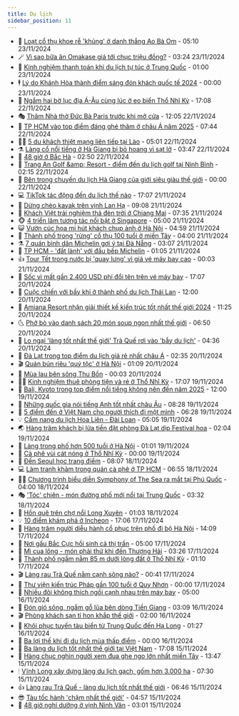 ```yaml
---
title: Du lịch
sidebar_position: 11
---
```


<!-- vnexpress-du-lich:START -->
- 💂 [Loạt cổ thụ khoe rễ &#39;khủng&#39; ở danh thắng Ao Bà Om](https://vnexpress.net/loat-co-thu-khoe-re-khung-o-danh-thang-ao-ba-om-4819469.html) - 05:10 23/11/2024
- 🪄 [Vì sao bữa ăn Omakase giá tới chục triệu đồng?](https://vnexpress.net/vi-sao-bua-an-omakase-gia-toi-chuc-trieu-dong-4801550.html) - 03:24 23/11/2024
- 🦅 [Kinh nghiệm thanh toán khi du lịch tự túc ở Trung Quốc](https://vnexpress.net/kinh-nghiem-thanh-toan-khi-du-lich-tu-tuc-o-trung-quoc-4817394.html) - 01:00 23/11/2024
- 🕴 [Lý do Khánh Hòa thành điểm sáng đón khách quốc tế 2024](https://vnexpress.net/ly-do-khanh-hoa-thanh-diem-sang-don-khach-quoc-te-2024-4818651.html) - 00:00 23/11/2024
- 👀 [Ngắm hai bờ lục địa Á-Âu cùng lúc ở eo biển Thổ Nhĩ Kỳ](https://vnexpress.net/ngam-hai-bo-luc-dia-a-au-cung-luc-o-eo-bien-tho-nhi-ky-4817675.html) - 17:08 22/11/2024
- 🎭 [Thăm Nhà thờ Đức Bà Paris trước khi mở cửa](https://vnexpress.net/tham-nha-tho-duc-ba-paris-truoc-khi-mo-cua-4819065.html) - 12:05 22/11/2024
- 🦒 [TP HCM vào top điểm đáng ghé thăm ở châu Á năm 2025](https://vnexpress.net/tp-hcm-vao-top-diem-dang-ghe-tham-o-chau-a-nam-2025-4819152.html) - 07:44 22/11/2024
- 👨‍🏫 [5 du khách thiệt mạng liên tiếp tại Lào](https://vnexpress.net/5-du-khach-thiet-mang-lien-tiep-tai-lao-4819046.html) - 05:01 22/11/2024
- ⚗️ [Làng cổ nổi tiếng ở Hà Giang bị bỏ hoang vì sạt lở](https://vnexpress.net/lang-co-noi-tieng-o-ha-giang-bi-bo-hoang-vi-sat-lo-4818686.html) - 03:47 22/11/2024
- 🥸 [48 giờ ở Bắc Hà](https://vnexpress.net/48-gio-o-bac-ha-4818553.html) - 02:50 22/11/2024
- 🤠 [Trang An Golf &amp;amp; Resort - điểm đến du lịch golf tại Ninh Bình](https://vnexpress.net/trang-an-golf-resort-diem-den-du-lich-golf-tai-ninh-binh-4815821.html) - 02:15 22/11/2024
- 🚀 [Bên trong chuyến du lịch Hà Giang của giới siêu giàu thế giới](https://vnexpress.net/ben-trong-chuyen-du-lich-ha-giang-cua-gioi-sieu-giau-the-gioi-4817926.html) - 00:00 22/11/2024
- 💻 [TikTok tác động đến du lịch thế nào](https://vnexpress.net/tiktok-tac-dong-den-du-lich-the-nao-4818783.html) - 17:07 21/11/2024
- 💼 [Dừng chèo kayak trên vịnh Lan Hạ](https://vnexpress.net/dung-cheo-kayak-tren-vinh-lan-ha-4818664.html) - 09:08 21/11/2024
- 🤡 [Khách Việt trải nghiệm thả đèn trời ở Chiang Mai](https://vnexpress.net/khach-viet-trai-nghiem-tha-den-troi-o-chiang-mai-4818174.html) - 07:35 21/11/2024
- 🐵 [4 triển lãm tương tác nổi bật ở Singapore](https://vnexpress.net/4-trien-lam-tuong-tac-noi-bat-o-singapore-4810977.html) - 05:00 21/11/2024
- 😺 [Vườn cúc họa mi hút khách chụp ảnh ở Hà Nội](https://vnexpress.net/vuon-cuc-hoa-mi-hut-khach-chup-anh-o-ha-noi-4818540.html) - 04:59 21/11/2024
- 🌈 [Thành phố trong &#39;rừng&#39; cổ thụ 100 tuổi ở miền Tây](https://vnexpress.net/thanh-pho-trong-rung-co-thu-100-tuoi-o-mien-tay-4818381.html) - 04:00 21/11/2024
- ⚗️ [7 quán bình dân Michelin gợi ý tại Đà Nẵng](https://vnexpress.net/7-quan-binh-dan-michelin-goi-y-tai-da-nang-4818478.html) - 03:07 21/11/2024
- 👀 [TP HCM - &#39;đất lành&#39; với đầu bếp Michelin](https://vnexpress.net/tp-hcm-dat-lanh-voi-dau-bep-michelin-4816817.html) - 01:05 21/11/2024
- 👍 [Tour Tết trong nước bị &#39;quay lưng&#39; vì giá vé máy bay cao](https://vnexpress.net/tour-tet-trong-nuoc-bi-quay-lung-vi-gia-ve-may-bay-cao-4818246.html) - 00:03 21/11/2024
- 💄 [Sốc vì mất gần 2.400 USD phí đổi tên trên vé máy bay](https://vnexpress.net/soc-vi-mat-gan-2-400-usd-phi-doi-ten-tren-ve-may-bay-4818366.html) - 17:07 20/11/2024
- 🥷 [Cuộc chiến với bầy khỉ ở thành phố du lịch Thái Lan](https://vnexpress.net/cuoc-chien-voi-bay-khi-o-thanh-pho-du-lich-thai-lan-4818420.html) - 12:00 20/11/2024
- 📝 [Amiana Resort nhận giải thiết kế kiến trúc tốt nhất thế giới 2024](https://vnexpress.net/amiana-resort-nhan-giai-thiet-ke-kien-truc-tot-nhat-the-gioi-2024-4818442.html) - 11:25 20/11/2024
- 🌜 [Phở bò vào danh sách 20 món soup ngon nhất thế giới](https://vnexpress.net/pho-bo-vao-danh-sach-20-mon-soup-ngon-nhat-the-gioi-4818123.html) - 06:50 20/11/2024
- 📝 [Lo ngại &#39;làng tốt nhất thế giới&#39; Trà Quế rơi vào &#39;bẫy du lịch&#39;](https://vnexpress.net/lo-ngai-lang-tot-nhat-the-gioi-tra-que-roi-vao-bay-du-lich-4817885.html) - 04:36 20/11/2024
- 🧰 [Đà Lạt trong top điểm du lịch giá rẻ nhất châu Á](https://vnexpress.net/da-lat-trong-top-diem-du-lich-gia-re-nhat-chau-a-4818098.html) - 02:35 20/11/2024
- 🎬 [Quán bún riêu &#39;quý tộc&#39; ở Hà Nội](https://vnexpress.net/quan-bun-rieu-quy-toc-o-ha-noi-4817750.html) - 01:09 20/11/2024
- 🧐 [Mùa lau bên sông Thu Bồn](https://vnexpress.net/mua-lau-ben-song-thu-bon-4817730.html) - 00:03 20/11/2024
- 👨‍🏫 [Kinh nghiệm thuê phòng tiện và rẻ ở Thổ Nhĩ Kỳ](https://vnexpress.net/kinh-nghiem-thue-phong-tien-va-re-o-tho-nhi-ky-4814895.html) - 17:07 19/11/2024
- 🦣 [Bali, Kyoto trong top điểm nổi tiếng không nên đến năm 2025](https://vnexpress.net/bali-kyoto-trong-top-diem-noi-tieng-khong-nen-den-nam-2025-4817805.html) - 12:00 19/11/2024
- 🌋 [Những quốc gia nói tiếng Anh tốt nhất châu Âu](https://vnexpress.net/nhung-quoc-gia-noi-tieng-anh-tot-nhat-chau-au-4817800.html) - 08:28 19/11/2024
- 🦄 [5 điểm đến ở Việt Nam cho người thích đi một mình](https://vnexpress.net/5-diem-den-o-viet-nam-cho-nguoi-thich-di-mot-minh-4817679.html) - 06:28 19/11/2024
- 💡 [Cẩm nang du lịch Hoa Liên - Đài Loan](https://vnexpress.net/cam-nang-du-lich-hoa-lien-dai-loan-4816499.html) - 05:05 19/11/2024
- 🌏 [Hàng trăm khách bị lừa tiền đặt phòng Đà Lạt dịp Festival hoa](https://vnexpress.net/hang-tram-khach-bi-lua-tien-dat-phong-da-lat-dip-festival-hoa-4817317.html) - 02:04 19/11/2024
- 💂 [Làng trong phố hơn 500 tuổi ở Hà Nội](https://vnexpress.net/lang-trong-pho-hon-500-tuoi-o-ha-noi-4816806.html) - 01:01 19/11/2024
- 🤩 [Cà phê vùi cát nóng ở Thổ Nhĩ Kỳ](https://vnexpress.net/ca-phe-vui-cat-nong-o-tho-nhi-ky-4816833.html) - 00:00 19/11/2024
- 💪 [Đến Seoul học trang điểm](https://vnexpress.net/den-seoul-hoc-trang-diem-4817396.html) - 08:07 18/11/2024
- 💻 [Làm tranh khảm trong quán cà phê ở TP HCM](https://vnexpress.net/lam-tranh-kham-trong-quan-ca-phe-o-tp-hcm-4815767.html) - 06:55 18/11/2024
- 🧑‍💻 [Chương trình biểu diễn Symphony of The Sea ra mắt tại Phú Quốc](https://vnexpress.net/chuong-trinh-bieu-dien-symphony-of-the-sea-ra-mat-tai-phu-quoc-4817108.html) - 04:00 18/11/2024
- 🎭 [&#39;Tóc&#39; chiên - món đường phố mới nổi tại Trung Quốc](https://vnexpress.net/toc-chien-mon-duong-pho-moi-noi-tai-trung-quoc-4817136.html) - 03:32 18/11/2024
- 🧐 [Hồn quê trên chợ nổi Long Xuyên](https://vnexpress.net/hon-que-tren-cho-noi-long-xuyen-4816232.html) - 01:03 18/11/2024
- 💡 [10 điểm khám phá ở Incheon](https://vnexpress.net/10-diem-kham-pha-o-incheon-4816582.html) - 17:06 17/11/2024
- 🌊 [Hàng trăm người diễu hành cổ phục trên phố đi bộ Hà Nội](https://vnexpress.net/hang-tram-nguoi-dieu-hanh-co-phuc-tren-pho-di-bo-ha-noi-4817112.html) - 14:09 17/11/2024
- 🎃 [Nơi gấu Bắc Cực hồi sinh cả thị trấn](https://vnexpress.net/noi-gau-bac-cuc-hoi-sinh-ca-thi-tran-4816977.html) - 05:00 17/11/2024
- 🧠 [Mì cua lông - món phải thử khi đến Thượng Hải](https://vnexpress.net/mi-cua-long-mon-phai-thu-khi-den-thuong-hai-4815334.html) - 03:26 17/11/2024
- 💄 [Thành phố ngầm nằm 85 m dưới lòng đất ở Thổ Nhĩ Kỳ](https://vnexpress.net/thanh-pho-ngam-nam-85-m-duoi-long-dat-o-tho-nhi-ky-4816178.html) - 01:10 17/11/2024
- 🎬 [Làng rau Trà Quế nằm cạnh sông nào?](https://vnexpress.net/lang-rau-tra-que-nam-canh-song-nao-4816912.html) - 00:41 17/11/2024
- 🐻 [Thư viện kiến trúc Pháp gần 100 tuổi ở Quy Nhơn](https://vnexpress.net/thu-vien-kien-truc-phap-gan-100-tuoi-o-quy-nhon-4814775.html) - 00:00 17/11/2024
- 🌝 [Nhiều đôi không thích ngồi cạnh nhau trên máy bay](https://vnexpress.net/nhieu-doi-khong-thich-ngoi-canh-nhau-tren-may-bay-4815889.html) - 05:00 16/11/2024
- 🤩 [Đón gió sông, ngắm gỗ lũa bên dòng Tiền Giang](https://vnexpress.net/don-gio-song-ngam-go-lua-ben-dong-tien-giang-4814580.html) - 03:09 16/11/2024
- 🎬 [Phòng khách sạn tí hon khắp thế giới](https://vnexpress.net/phong-khach-san-ti-hon-khap-the-gioi-4815666.html) - 02:00 16/11/2024
- 🦩 [Khôi phục tuyến tàu biển từ Trung Quốc đến Hạ Long](https://vnexpress.net/khoi-phuc-tuyen-tau-bien-tu-trung-quoc-den-ha-long-4816653.html) - 01:27 16/11/2024
- 🦍 [Ba lợi thế khi đi du lịch mùa thấp điểm](https://vnexpress.net/ba-loi-the-khi-di-du-lich-mua-thap-diem-4816175.html) - 00:00 16/11/2024
- 👀 [Ba làng du lịch tốt nhất thế giới tại Việt Nam](https://vnexpress.net/ba-lang-du-lich-tot-nhat-the-gioi-tai-viet-nam-4816306.html) - 17:08 15/11/2024
- 🧰 [Hàng chục nghìn người xem đua ghe ngo lớn nhất miền Tây](https://vnexpress.net/hang-chuc-nghin-nguoi-xem-dua-ghe-ngo-lon-nhat-mien-tay-4816604.html) - 13:47 15/11/2024
- 🕯 [Vĩnh Long xây dựng làng du lịch gạch, gốm hơn 3.000 ha](https://vnexpress.net/vinh-long-xay-dung-lang-du-lich-gach-gom-hon-3-000-ha-4816333.html) - 07:30 15/11/2024
- 👍 [Làng rau Trà Quế - làng du lịch tốt nhất thế giới](https://vnexpress.net/lang-rau-tra-que-lang-du-lich-tot-nhat-the-gioi-4816362.html) - 06:46 15/11/2024
- 😎 [Tàu tốc hành &#39;chậm nhất thế giới&#39;](https://vnexpress.net/tau-toc-hanh-cham-nhat-the-gioi-4816110.html) - 04:57 15/11/2024
- 🐘 [48 giờ nghỉ dưỡng ở vịnh Ninh Vân](https://vnexpress.net/48-gio-nghi-duong-o-vinh-ninh-van-4815662.html) - 03:01 15/11/2024<!-- vnexpress-du-lich:END -->
